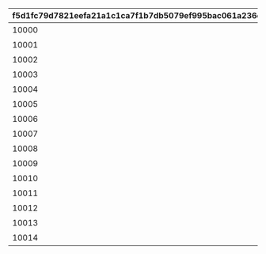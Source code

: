|f5d1fc79d7821eefa21a1c1ca7f1b7db5079ef995bac061a236edc2cbeb105f6|2db81614127e4823f3d16f87f754b70556d2c100e08199fa6c1559b23d113134|56e3810ed31e8e7590b75301643c41bead526a6647571215eddd2cb530e9a468|17017e59e3b07e27f6db900273af58b0fdc7d4c04fef1c7a2f511d81789178ef|
| --- | --- | --- | --- |
|10000|2019/02/15 5:00:00|1st Anniversary スペシャルログインボーナス|2019/03/01 4:59:59|
|10001|2019/04/27 5:00:00|GW スペシャルログインボーナス|2019/05/07 4:59:59|
|10002|2019/08/15 5:00:00|1.5Year Anniversary スペシャルログインボーナス|2019/09/01 4:59:59|
|10003|2020/02/15 5:00:00|2nd Anniversary スペシャルログインボーナス|2020/03/01 4:59:59|
|10004|2020/08/15 5:00:00|2.5 Year Anniversary スペシャルログインボーナス|2020/09/01 4:59:59|
|10005|2021/02/15 5:00:00|3rd Anniversary スペシャルログインボーナス|2021/03/01 4:59:59|
|10006|2021/08/15 5:00:00|3.5 Year Anniversary スペシャルログインボーナス|2021/09/01 4:59:59|
|10007|2022/02/15 5:00:00|4th Anniversary スペシャルログインボーナス|2022/03/01 4:59:59|
|10008|2022/08/15 5:00:00|4.5 Year Anniversary スペシャルログインボーナス|2022/09/01 4:59:59|
|10009|2023/02/15 5:00:00|5th Anniversary スペシャルログインボーナス|2023/03/01 4:59:59|
|10010|2023/08/15 5:00:00|5.5 Year Anniversary スペシャルログインボーナス|2023/09/01 4:59:59|
|10011|2024/02/15 5:00:00|6th Anniversary スペシャルログインボーナス|2024/03/01 4:59:59|
|10012|2024/08/15 5:00:00|6.5 Year Anniversary スペシャルログインボーナス|2024/09/01 4:59:59|
|10013|2025/02/15 5:00:00|7th Year Anniversary スペシャルログインボーナス|2025/03/01 4:59:59|
|10014|2025/08/15 5:00:00|7.5 Year Anniversary スペシャルログインボーナス|2025/09/01 4:59:59|